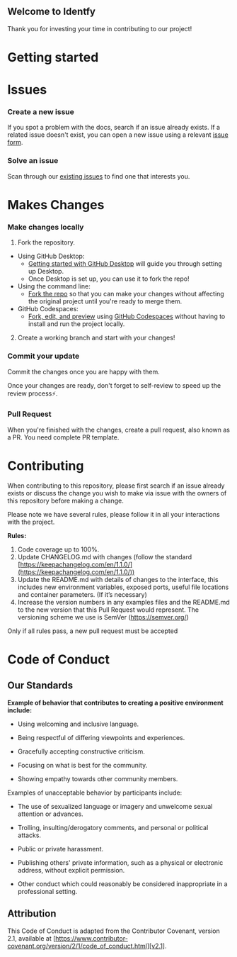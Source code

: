 ## Welcome to Identfy

Thank you for investing your time in contributing to our project!

# **Getting started**

# Issues

### **Create a new issue**

If you spot a problem with the docs, search if an issue already exists. If a related issue doesn't exist, you can open a new issue using a relevant [issue form](https://github.com/Wealize/alastria-wallet/issues/new/choose).

### **Solve an issue**

Scan through our [existing issues](https://github.com/Wealize/alastria-wallet/issues) to find one that interests you.

# Makes Changes

### **Make changes locally**

1. Fork the repository.
- Using GitHub Desktop:
    - [Getting started with GitHub Desktop](https://docs.github.com/en/desktop/installing-and-configuring-github-desktop/getting-started-with-github-desktop) will guide you through setting up Desktop.
    - Once Desktop is set up, you can use it to fork the repo!
- Using the command line:
    - [Fork the repo](https://docs.github.com/en/github/getting-started-with-github/fork-a-repo#fork-an-example-repository) so that you can make your changes without affecting the original project until you're ready to merge them.
- GitHub Codespaces:
    - [Fork, edit, and preview](https://docs.github.com/en/free-pro-team@latest/github/developing-online-with-codespaces/creating-a-codespace) using [GitHub Codespaces](https://github.com/features/codespaces) without having to install and run the project locally.
2. Create a working branch and start with your changes!

### **Commit your update**

Commit the changes once you are happy with them.

Once your changes are ready, don't forget to self-review to speed up the review process⚡.

### **Pull Request**

When you're finished with the changes, create a pull request, also known as a PR. You need complete PR template.

# **Contributing**

When contributing to this repository, please first search if an issue already exists or discuss the change you wish to make via issue with the owners of this repository before making a change.

Please note we have several rules, please follow it in all your interactions with the project.

**Rules:**

1. Code coverage up to 100%.
2. Update CHANGELOG.md with changes (follow the standard [https://keepachangelog.com/en/1.1.0/](https://keepachangelog.com/en/1.1.0/))
3. Update the README.md with details of changes to the interface, this includes new environment variables, exposed ports, useful file locations and container parameters. (If it’s necessary)
4. Increase the version numbers in any examples files and the README.md to the new version that this Pull Request would represent. The versioning scheme we use is SemVer (https://semver.org/)

Only if all rules pass, a new pull request must be accepted

# **Code of Conduct**

## **Our Standards**

**Example of behavior that contributes to creating a positive environment include:**

- Using welcoming and inclusive language.

- Being respectful of differing viewpoints and experiences.

- Gracefully accepting constructive criticism.

- Focusing on what is best for the community.

- Showing empathy towards other community members.

Examples of unacceptable behavior by participants include:

- The use of sexualized language or imagery and unwelcome sexual attention or advances.

- Trolling, insulting/derogatory comments, and personal or political attacks.

- Public or private harassment.

- Publishing others' private information, such as a physical or electronic address, without explicit permission.

- Other conduct which could reasonably be considered inappropriate in a professional setting.

## Attribution

This Code of Conduct is adapted from the Contributor Covenant, version 2.1, available at [https://www.contributor-covenant.org/version/2/1/code_of_conduct.html][v2.1].
